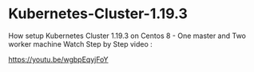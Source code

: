 # Kubernetes-Cluster-1.19.3
 How setup Kubernetes Cluster 1.19.3 on Centos 8 - One master and Two worker machine 
Watch Step by Step video :

https://youtu.be/wgbpEqyjFoY 
